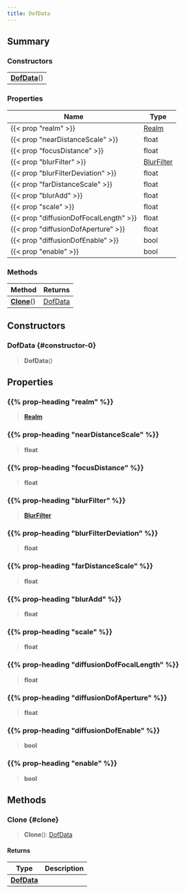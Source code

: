 ```yaml
---
title: DofData
---
```


## Summary

### Constructors

|  |
| --- |
| **[DofData](#constructor-0)**() |

### Properties

| Name | Type |
| ---- | ---- |
| {{< prop "realm" >}} | [Realm](/vext/ref/fb/realm) |
| {{< prop "nearDistanceScale" >}} | float |
| {{< prop "focusDistance" >}} | float |
| {{< prop "blurFilter" >}} | [BlurFilter](/vext/ref/fb/blurfilter) |
| {{< prop "blurFilterDeviation" >}} | float |
| {{< prop "farDistanceScale" >}} | float |
| {{< prop "blurAdd" >}} | float |
| {{< prop "scale" >}} | float |
| {{< prop "diffusionDofFocalLength" >}} | float |
| {{< prop "diffusionDofAperture" >}} | float |
| {{< prop "diffusionDofEnable" >}} | bool |
| {{< prop "enable" >}} | bool |

### Methods

| Method | Returns |
| ------ | ------- |
| **[Clone](#clone)**() | [DofData](/vext/ref/client/type/dofdata) |

## Constructors

### DofData {#constructor-0}

> **DofData**()

## Properties

### {{% prop-heading "realm" %}}

> **[Realm](/vext/ref/fb/realm)**

### {{% prop-heading "nearDistanceScale" %}}

> **float**

### {{% prop-heading "focusDistance" %}}

> **float**

### {{% prop-heading "blurFilter" %}}

> **[BlurFilter](/vext/ref/fb/blurfilter)**

### {{% prop-heading "blurFilterDeviation" %}}

> **float**

### {{% prop-heading "farDistanceScale" %}}

> **float**

### {{% prop-heading "blurAdd" %}}

> **float**

### {{% prop-heading "scale" %}}

> **float**

### {{% prop-heading "diffusionDofFocalLength" %}}

> **float**

### {{% prop-heading "diffusionDofAperture" %}}

> **float**

### {{% prop-heading "diffusionDofEnable" %}}

> **bool**

### {{% prop-heading "enable" %}}

> **bool**

## Methods

### Clone {#clone}

> **Clone**(): [DofData](/vext/ref/client/type/dofdata)

#### Returns

| Type | Description |
| ---- | ----------- |
| **[DofData](/vext/ref/client/type/dofdata)** |  |


